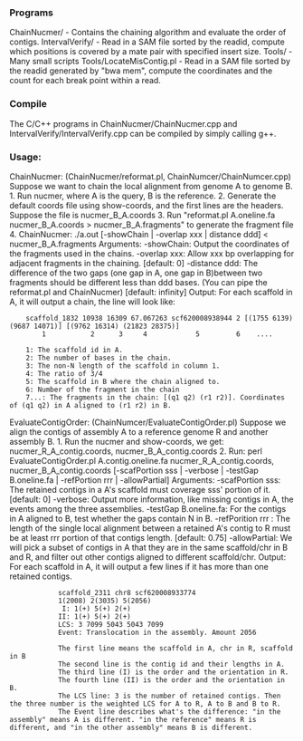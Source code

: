 ### Programs
ChainNucmer/ - Contains the chaining algorithm and evaluate the order of contigs.
IntervalVerify/ - Read in a SAM file sorted by the readid, compute which positions is covered by a mate pair with specified insert size.
Tools/	- Many small scripts
Tools/LocateMisContig.pl - Read in a SAM file sorted by the readid generated by "bwa mem", compute the coordinates and the count for each break point within a read.

### Compile
The C/C++ programs in ChainNucmer/ChainNucmer.cpp and IntervalVerify/IntervalVerify.cpp can be compiled by simply calling g++.

### Usage:
ChainNucmer: (ChainNucmer/reformat.pl, ChainNumcer/ChainNumcer.cpp)
	Suppose we want to chain the local alignment from genome A to genome B. 
	1. Run nucmer, where A is the query, B is the reference.
	2. Generate the default coords file using show-coords, and the first lines are the headers. Suppose the file is nucmer_B_A.coords
	3. Run "reformat.pl A.oneline.fa nucmer_B_A.coords > nucmer_B_A.fragments" to generate the fragment file
	4. ChainNucmer:
		./a.out [-showChain | -overlap xxx | distance ddd] < nucmer_B_A.fragments
		Arguments:
			-showChain: Output the coordinates of the fragments used in the chains.
			-overlap xxx: Allow xxx bp overlapping for adjacent fragments in the chaining. [default: 0]
			-distance ddd: The difference of the two gaps (one gap in A, one gap in B)between two fragments should be different less than ddd bases.
		(You can pipe the reformat.pl and ChainNucmer) [default: infinity]
	Output:
		For each scaffold in A, it will output a chain, the line will look like:
	
		scaffold_1832 10938 16309 67.067263 scf620008938944 2 [(1755 6139) (9687 14071)] [(9762 16314) (21823 28375)]
			1			2	   3     4            5         6    ....
		
		1: The scaffold id in A.
		2: The number of bases in the chain.
		3: The non-N length of the scaffold in column 1.
		4: The ratio of 3/4
		5: The scaffold in B where the chain aligned to.
		6: Number of the fragment in the chain
		7...: The fragments in the chain: [(q1 q2) (r1 r2)]. Coordinates of (q1 q2) in A aligned to (r1 r2) in B.

EvaluateContigOrder: (ChainNumcer/EvaluateContigOrder.pl)
	Suppose we align the contigs of assembly A to a reference genome R and another assembly B.
	1. Run the nucmer and show-coords, we get: nucmer_R_A_contig.coords, nucmer_B_A_contig.coords
	2. Run: perl EvaluateContigOrder.pl A.contig.oneline.fa nucmer_R_A_contig.coords, nucmer_B_A_contig.coords 
						[-scafPortion sss | -verbose | -testGap B.oneline.fa | -refPortion rrr | -allowPartial]
			Arguments:
				-scafPortion sss: The retained contigs in a A's scaffold must coverage sss' portion of it. [default: 0]
				-verbose: Output more information, like missing contigs in A, the events among the three assemblies.
				-testGap B.oneline.fa: For the contigs in A aligned to B, test whether the gaps contain N in B.
				-refPorition rrr : The length of the single local alignment between a retained A's contig to R must be at least rrr portion of that contigs length. [default: 0.75]
				-allowPartial: We will pick a subset of contigs in A that they are in the same scaffold/chr in B and R, and filter out other contigs aligned to different scaffold/chr.
			Output:
				For each scaffold in A, it will output a few lines if it has more than one retained contigs.
				
				scaffold_2311 chr8 scf620008933774
				1(2008) 2(3035) 5(2056)
				 I: 1(+) 5(+) 2(+)
				II: 1(+) 5(+) 2(+)
				LCS: 3 7099 5043 5043 7099
				Event: Translocation in the assembly. Amount 2056
				
				The first line means the scaffold in A, chr in R, scaffold in B 
				The second line is the contig id and their lengths in A.
				The third line (I) is the order and the orientation in R.
				The fourth line (II) is the order and the orientation in B.
				The LCS line: 3 is the number of retained contigs. Then the three number is the weighted LCS for A to R, A to B and B to R. 
				The Event line describes what's the difference: "in the assembly" means A is different. "in the reference" means R is different, and "in the other assembly" means B is different.

		
		
		
		
		
		
		
		
		
		
		
		
		
		
		
		